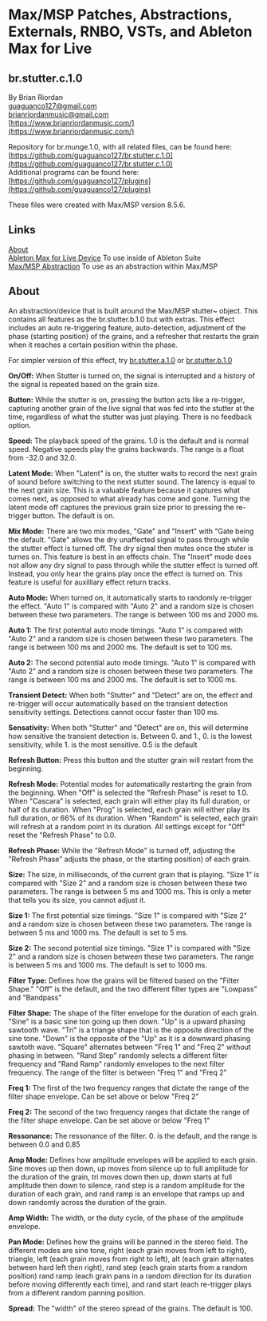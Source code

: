 # Max/MSP Patches, Abstractions, Externals, RNBO, VSTs, and Ableton Max for Live 

## br.stutter.c.1.0



By Brian Riordan  
[guaguanco127@gmail.com](mailto:guaguanco127@gmail.com)  
[brianriordanmusic@gmail.com](mailto:brianriordanmusic@gmail.com)  
[https://www.brianriordanmusic.com/](https://www.brianriordanmusic.com/) 
  
Repository for br.munge.1.0, with all related files, can be found here: [https://github.com/guaguanco127/br.stutter.c.1.0](https://github.com/guaguanco127/br.stutter.c.1.0)  
Additional programs can be found here: [https://github.com/guaguanco127/plugins](https://github.com/guaguanco127/plugins)

These files were created with Max/MSP version 8.5.6. 

## Links

[About](#About)   
[Ableton Max for Live Device](https://github.com/guaguanco127/br.stutter.c.1.0/tree/main/Ableton%20Max%20For%20Live) To use inside of Ableton Suite   
[Max/MSP Abstraction](https://github.com/guaguanco127/br.stutter.c.1.0/tree/main/MaxMSP%20Abstraction) To use as an abstraction within Max/MSP   


## <a name="About"></a>About

An abstraction/device that is built around the Max/MSP stutter~ object. This contains all features as the br.stutter.b.1.0 but with extras. This effect includes an auto re-triggering feature, auto-detection, adjustment of the phase (starting position) of the grains, and a refresher that restarts the grain when it reaches a certain position within the phase.

For simpler version of this effect, try [br.stutter.a.1.0](https://github.com/guaguanco127/br.stutter.a.1.0) or [br.stutter.b.1.0](https://github.com/guaguanco127/br.stutter.b.1.0)
  
**On/Off:** When Stutter is turned on, the signal is interrupted and a history of the signal is repeated based on the grain size. 

**Button:** While the stutter is on, pressing the button acts like a re-trigger, capturing another grain of the live signal that was fed into the stutter at the time, regardless of what the stutter was just playing. There is no feedback option. 

**Speed:** The playback speed of the grains. 1.0 is the default and is normal speed. Negative speeds play the grains backwards. The range is a float from -32.0 and 32.0. 

**Latent Mode:** When "Latent" is on, the stutter waits to record the next grain of sound before switching to the next stutter sound. The latency is equal to the next grain size. This is a valuable feature because it captures what comes next, as opposed to what already has come and gone. Turning the latent mode off captures the previous grain size prior to pressing the re-trigger button. The default is on. 

**Mix Mode:** There are two mix modes, "Gate" and "Insert" with "Gate being the default. "Gate" allows the dry unaffected signal to pass through while the stutter effect is turned off. The dry signal then mutes once the stuter is turnes on. This feature is best in an effects chain. The "Insert" mode does not allow any dry signal to pass through while the stutter effect is turned off. Instead, you only hear the grains play once the effect is turned on. This feature is useful for auxilliary effect return tracks. 

**Auto Mode:** When turned on, it automatically starts to randomly re-trigger the effect. "Auto 1" is compared with "Auto 2" and a random size is chosen between these two parameters. The range is between 100 ms and 2000 ms.

**Auto 1:** The first potential auto mode timings. "Auto 1" is compared with "Auto 2" and a random size is chosen between these two parameters. The range is between 100 ms and 2000 ms. The default is set to 100 ms. 

**Auto 2:** The second potential auto mode timings. "Auto 1" is compared with "Auto 2" and a random size is chosen between these two parameters. The range is between 100 ms and 2000 ms. The default is set to 1000 ms. 

**Transient Detect:** When both "Stutter" and "Detect" are on, the effect and re-trigger will occur automatically based on the transient detection sensitivity settings. Detections cannot occur faster than 100 ms.   

**Sensativity:** When both "Stutter" and "Detect" are on, this will determine how sensitive the transient detection is. Between 0. and 1., 0. is the lowest sensitivity, while 1. is the most sensitive. 0.5 is the default

**Refresh Button:** Press this button and the stutter grain will restart from the beginning. 

**Refresh Mode:** Potential modes for automatically restarting the grain from the beginning. When "Off" is selected the "Refresh Phase" is reset to 1.0. When "Cascara" is selected, each grain will either play its full duration, or half of its duration. When "Prog" is selected, each grain will either play its full duration, or 66% of its duration. When "Random" is selected, each grain will refresh at a random point in  its duration. All settings except for "Off" reset the "Refresh Phase" to 0.0. 

**Refresh Phase:** While the "Refresh Mode" is turned off, adjusting the "Refresh Phase" adjusts the phase, or the starting position) of each grain.  

**Size:** The size, in milliseconds, of the current grain that is playing. "Size 1" is compared with "Size 2" and a random size is chosen between these two parameters. The range is between 5 ms and 1000 ms. This is only a meter that tells you its size, you cannot adjust it. 

**Size 1:** The first potential size timings. "Size 1" is compared with "Size 2" and a random size is chosen between these two parameters. The range is between 5 ms and 1000 ms. The default is set to 5 ms.

**Size 2:** The second potential size timings. "Size 1" is compared with "Size 2" and a random size is chosen between these two parameters. The range is between 5 ms and 1000 ms. The default is set to 1000 ms.

**Filter Type:** Defines how the grains will be filtered based on the "Filter Shape." "Off" is the default, and the two different filter types are "Lowpass" and "Bandpass" 

**Filter Shape:** The shape of the filter envelope for the duration of each grain. "Sine" is a basic sine ton going up then down. "Up" is a upward phasing sawtooth wave. "Tri" is a triange shape that is the opposite direction of the sine tone. "Down" is the opposite of the "Up" as it is a downward phasing sawtoth wave. "Square" alternates between "Freq 1" and "Freq 2" without phasing in between. "Rand Step" randomly selects a different filter frequency and "Rand Ramp" randomly envelopes to the next filter frequency. The range of the filter is between "Freq 1" and "Freq 2" 

**Freq 1:** The first of the two frequency ranges that dictate the range of the filter shape envelope. Can be set above or below "Freq 2" 

**Freq 2:** The second of the two frequency ranges that dictate the range of the filter shape envelope. Can be set above or below "Freq 1" 

**Ressonance:** The ressonance of the filter. 0. is the default, and the range is between 0.0 and 0.85

**Amp Mode:** Defines how amplitude envelopes will be applied to each grain. Sine moves up then down, up moves from silence up to full amplitude for the duration of the grain, tri moves down then up, down starts at full amplitude then down to silence, rand step is a random amplitude for the duration of each grain, and rand ramp is an envelope that ramps up and down randomly across the duration of the grain.

**Amp Width:** The width, or the duty cycle, of the phase of the amplitude envelope. 

**Pan Mode:** Defines how the grains will be panned in the stereo field. The different modes are sine tone, right (each grain moves from left to right), triangle, left (each grain moves from right to left), alt (each grain alternates between hard left then right), rand step (each grain starts from a random position) rand ramp (each grain pans in a random direction for its duration before moving differently each time), and rand start (each re-trigger plays from a different random panning position. 

**Spread:** The "width" of the stereo spread of the grains. The default is 100.
